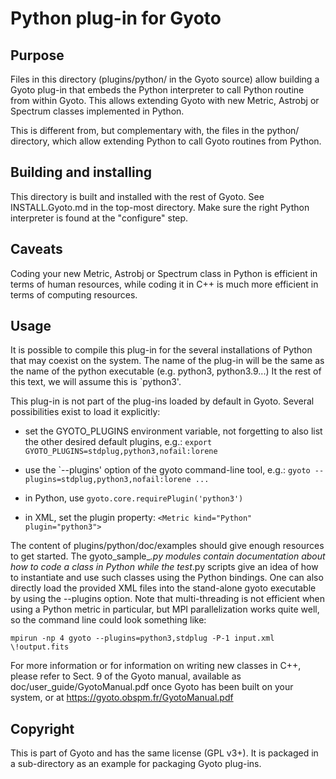 # Python plug-in for Gyoto

## Purpose

Files in this directory (plugins/python/ in the Gyoto source) allow
building a Gyoto plug-in that embeds the Python interpreter to call
Python routine from within Gyoto. This allows extending Gyoto with new
Metric, Astrobj or Spectrum classes implemented in Python.

This is different from, but complementary with, the files in the
python/ directory, which allow extending Python to call Gyoto
routines from Python.

## Building and installing

This directory is built and installed with the rest of Gyoto. See
INSTALL.Gyoto.md in the top-most directory. Make sure the right Python
interpreter is found at the "configure" step.

## Caveats

Coding your new Metric, Astrobj or Spectrum class in Python is
efficient in terms of human resources, while coding it in C++ is much
more efficient in terms of computing resources.

## Usage

It is possible to compile this plug-in for the several installations
of Python that may coexist on the system. The name of the plug-in will
be the same as the name of the python executable (e.g. python3,
python3.9...) It the rest of this text, we will assume this is
`python3'.

This plug-in is not part of the plug-ins loaded by default in
Gyoto. Several possibilities exist to load it explicitly:

* set the GYOTO_PLUGINS environment variable, not forgetting to also
  list the other desired default plugins, e.g.:
  ```export GYOTO_PLUGINS=stdplug,python3,nofail:lorene```

* use the `--plugins' option of the gyoto command-line tool, e.g.:
  ```gyoto --plugins=stdplug,python3,nofail:lorene ...```

* in Python, use ```gyoto.core.requirePlugin('python3')```

* in XML, set the plugin property:
  ```<Metric kind="Python" plugin="python3">```

The content of plugins/python/doc/examples should give enough
resources to get started. The gyoto_sample_*.py modules contain
documentation about how to code a class in Python while the test*.py
scripts give an idea of how to instantiate and use such classes using
the Python bindings. One can also directly load the provided XML files
into the stand-alone gyoto executable by using the --plugins
option. Note that multi-threading is not efficient when using a Python
metric in particular, but MPI parallelization works quite well, so the
command line could look something like:

```
mpirun -np 4 gyoto --plugins=python3,stdplug -P-1 input.xml \!output.fits
```

For more information or for information on writing new classes in C++,
please refer to Sect. 9 of the Gyoto manual, available as
doc/user_guide/GyotoManual.pdf once Gyoto has been built on your
system, or at https://gyoto.obspm.fr/GyotoManual.pdf

## Copyright

This is part of Gyoto and has the same license (GPL v3+). It is
packaged in a sub-directory as an example for packaging Gyoto plug-ins.
